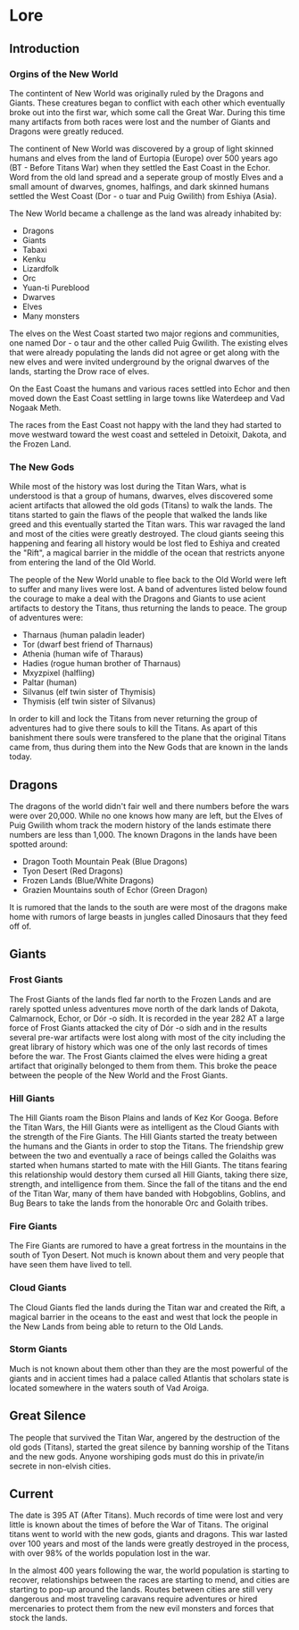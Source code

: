 # Lore

## Introduction

### Orgins of the New World

The contintent of New World was originally ruled by the Dragons and Giants.  These creatures began to conflict with each other which eventually broke out into the first war, which some call the Great War.  During this time many artifacts from both races were lost and the number of Giants and Dragons were greatly reduced. 

The continent of New World was discovered by a group of light skinned humans and elves from the land of Eurtopia (Europe) over 500 years ago (BT - Before Titans War) when they settled the East Coast in the Echor.  Word from the old land spread and a seperate group of mostly Elves and a small amount of dwarves, gnomes, halfings, and dark skinned humans settled the West Coast (Dor - o tuar and Puig Gwilith) from Eshiya (Asia).  

The New World became a challenge as the land was already inhabited by:

- Dragons
- Giants
- Tabaxi
- Kenku
- Lizardfolk
- Orc
- Yuan-ti Pureblood
- Dwarves
- Elves
- Many monsters 

The elves on the West Coast started two major regions and communities, one named Dor - o taur and the other called Puig Gwilith.  The existing elves that were already populating the lands did not agree or get along with the new elves and were invited underground by the orignal dwarves of the lands, starting the Drow race of elves.  

On the East Coast the humans and various races settled into Echor and then moved down the East Coast settling in large towns like Waterdeep and Vad Nogaak Meth.  

The races from the East Coast not happy with the land they had started to move westward toward the west coast and setteled in Detoixit, Dakota, and the Frozen Land.

### The New Gods

While most of the history was lost during the Titan Wars, what is understood is that a group of humans, dwarves, elves discovered some acient artifacts that allowed the old gods (Titans) to walk the lands.  The titans started to gain the flaws of the people that walked the lands like greed and this eventually started the Titan wars.  This war ravaged the land and most of the cities were greatly destroyed.  The cloud giants seeing this happening and fearing all history would be lost fled to Eshiya and created the "Rift", a magical barrier in the middle of the ocean that restricts anyone from entering the land of the Old World.

The people of the New World unable to flee back to the Old World were left to suffer and many lives were lost.  A band of adventures listed below found the courage to make a deal with the Dragons and Giants to use acient artifacts to destory the Titans, thus returning the lands to peace.  The group of adventures were:

- Tharnaus (human paladin leader)
- Tor (dwarf best friend of Tharnaus)
- Athenia (human wife of Tharaus)
- Hadies (rogue human brother of Tharnaus)
- Mxyzpixel (halfling)
- Paltar (human)
- Silvanus (elf twin sister of Thymisis)
- Thymisis (elf twin sister of Silvanus)

In order to kill and lock the Titans from never returning the group of adventures had to give there souls to kill the Titans.  As apart of this banishment there souls were transfered to the plane that the original Titans came from, thus during them into the New Gods that are known in the lands today.  

## Dragons

The dragons of the world didn't fair well and there numbers before the wars were over 20,000.  While no one knows how many are left, but the Elves of Puig Gwilith whom track the modern history of the lands estimate there numbers are less than 1,000.  The known Dragons in the lands have been spotted around:

- Dragon Tooth Mountain Peak (Blue Dragons)
- Tyon Desert (Red Dragons)
- Frozen Lands (Blue/White Dragons)
- Grazien Mountains south of Echor (Green Dragon)

It is rumored that the lands to the south are were most of the dragons make home with rumors of large beasts in jungles called Dinosaurs that they feed off of.

## Giants

### Frost Giants

The Frost Giants of the lands fled far north to the Frozen Lands and are rarely spotted unless adventures move north of the dark lands of Dakota, Calmarnock, Echor, or Dór -o sídh.  It is recorded in the year 282 AT a large force of Frost Giants attacked the city of Dór -o sídh and in the results several pre-war artifacts were lost along with most of the city including the great library of history which was one of the only last records of times before the war.  The Frost Giants claimed the elves were hiding a great artifact that originally belonged to them from them.  This broke the peace between the people of the New World and the Frost Giants.

### Hill Giants

The Hill Giants roam the Bison Plains and lands of Kez Kor Googa.  Before the Titan Wars, the Hill Giants were as intelligent as the Cloud Giants with the strength of the Fire Giants.  The Hill Giants started the treaty between the humans and the Giants in order to stop the Titans.  The friendship grew between the two and eventually a race of beings called the Golaiths was started when humans started to mate with the Hill Giants.  The titans fearing this relationship would destory them cursed all Hill Giants, taking there size, strength, and intelligence from them.  Since the fall of the titans and the end of the Titan War, many of them have banded with Hobgoblins, Goblins, and Bug Bears to take the lands from the honorable Orc and Golaith tribes.

### Fire Giants

The Fire Giants are rumored to have a great fortress in the mountains in the south of Tyon Desert. Not much is known about them and very people that have seen them have lived to tell. 

### Cloud Giants

The Cloud Giants fled the lands during the Titan war and created the Rift, a magical barrier in the oceans to the east and west that lock the people in the New Lands from being able to return to the Old Lands.

### Storm Giants

Much is not known about them other than they are the most powerful of the giants and in accient times had a palace called Atlantis that scholars state is located somewhere in the waters south of Vad Aroiga.

## Great Silence

The people that survived the Titan War, angered by the destruction of the old gods (Titans), started the great silence by banning worship of the Titans and the new gods.  Anyone worshiping gods must do this in private/in secrete in non-elvish cities.  

## Current

The date is 395 AT (After Titans).  Much records of time were lost and very little is known about the times of before the War of Titans.  The original titans went to world with the new gods, giants and dragons.  This war lasted over 100 years and most of the lands were greatly destroyed in the process, with over 98% of the worlds population lost in the war.

In the almost 400 years following the war, the world population is starting to recover, relationships between the races are starting to mend, and cities are starting to pop-up around the lands.  Routes between cities are still very dangerous and most traveling caravans require adventures or hired mercenaries to protect them from the new evil monsters and forces that stock the lands.  
